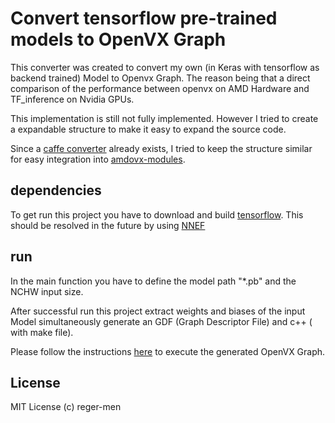 # Convert tensorflow pre-trained models to OpenVX Graph
This converter was created to convert my own (in Keras with tensorflow as backend trained) Model to Openvx Graph.
The reason being that a direct comparison of the performance between openvx on AMD Hardware and TF_inference on Nvidia GPUs.

This implementation is still not fully implemented. However I tried to create a expandable structure to make it easy to expand the source code.

Since a [caffe converter](https://github.com/GPUOpen-ProfessionalCompute-Libraries/amdovx-modules/blob/master/utils/inference_generator/src/caffe2openvx.cpp) already exists, I tried to keep the structure similar for easy integration into [amdovx-modules](https://github.com/GPUOpen-ProfessionalCompute-Libraries/amdovx-modules/tree/master).

## dependencies ##
To get run this project you have to download and build [tensorflow](https://www.tensorflow.org/install/install_sources). This should be resolved in the future by using [NNEF](https://www.khronos.org/nnef)

## run ##
In the main function you have to define the model path "*.pb" and the NCHW input size.

After successful run this project extract weights and biases of the input Model simultaneously generate an GDF (Graph Descriptor File) and c++ ( with make file). 

Please follow the instructions [here](https://github.com/reger-men/amdovx-modules/blob/master/vx_nn/README.md) to execute the generated OpenVX Graph.

## License ##
MIT License
(c) reger-men
